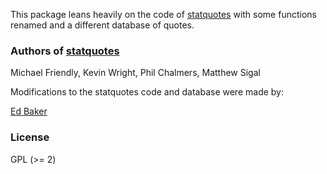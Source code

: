 This package leans heavily on the code of [statquotes](https://CRAN.R-project.org/package=statquotes) with some functions renamed and a different database of quotes.


### Authors of [statquotes](https://CRAN.R-project.org/package=statquotes)

Michael Friendly,
Kevin Wright,
Phil Chalmers,
Matthew Sigal

Modifications to the statquotes code and database were made by:

[Ed Baker](https://ebaker.me.uk)


### License

GPL (>= 2)
